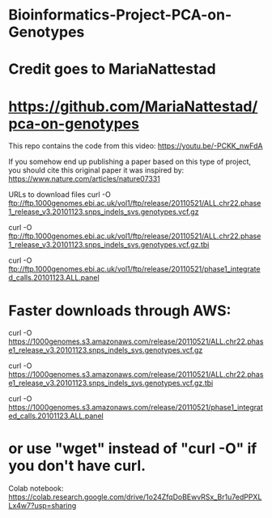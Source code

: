 # Bioinformatics-Project-PCA-on-Genotypes
# Credit goes to MariaNattestad 
# https://github.com/MariaNattestad/pca-on-genotypes

This repo contains the code from this video: https://youtu.be/-PCKK_nwFdA

If you somehow end up publishing a paper based on this type of project, you should cite this original paper it was inspired by: https://www.nature.com/articles/nature07331

URLs to download files
curl -O ftp://ftp.1000genomes.ebi.ac.uk/vol1/ftp/release/20110521/ALL.chr22.phase1_release_v3.20101123.snps_indels_svs.genotypes.vcf.gz

curl -O ftp://ftp.1000genomes.ebi.ac.uk/vol1/ftp/release/20110521/ALL.chr22.phase1_release_v3.20101123.snps_indels_svs.genotypes.vcf.gz.tbi

curl -O ftp://ftp.1000genomes.ebi.ac.uk/vol1/ftp/release/20110521/phase1_integrated_calls.20101123.ALL.panel

# Faster downloads through AWS:

curl -O https://1000genomes.s3.amazonaws.com/release/20110521/ALL.chr22.phase1_release_v3.20101123.snps_indels_svs.genotypes.vcf.gz

curl -O https://1000genomes.s3.amazonaws.com/release/20110521/ALL.chr22.phase1_release_v3.20101123.snps_indels_svs.genotypes.vcf.gz.tbi

curl -O https://1000genomes.s3.amazonaws.com/release/20110521/phase1_integrated_calls.20101123.ALL.panel

# or use "wget" instead of "curl -O" if you don't have curl.
Colab notebook:
https://colab.research.google.com/drive/1o24ZfqDoBEwvRSx_Br1u7edPPXLLx4w7?usp=sharing
